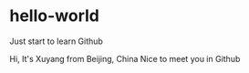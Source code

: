 # hello-world
Just start to learn Github


Hi, It's Xuyang from Beijing, China
Nice to meet you in Github
